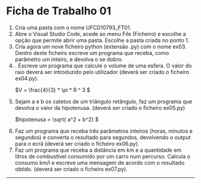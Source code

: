 <h1>Ficha de Trabalho 01</h1>

<ol>
<li> Cria uma pasta com o nome UFCD10793_FT01.</li>

<li> Abre o Visual Studio Code, acede ao menu File (Ficheiro) e escolhe a opção que permite abrir uma pasta. Escolhe a pasta criada no ponto 1.
</li>

<li> Cria agora um nove ficheiro python (extensão .py) com o nome ex03.
Dentro deste ficheiro escreve um programa que receba, como parâmetro um inteiro, e
devolva o se dobro.
</li>

<li>. Escreve um programa que calcule o volume de uma esfera. O valor do raio deverá ser introduzido pelo utilizador (deverá ser criado o ficheiro ex04.py). 


$V = \frac{4}{3} * \pi * R ^ 3 $
</li>

<li> Sejam a e b os catetos de um triângulo retângulo, faz um programa que devolva o valor da hipotenusa. (deverá ser criado o ficheiro ex05.py)

$hipotenusa = \sqrt{ a^2 + b^2} $ 

</li>

<li> Faz um programa que receba três parâmetros inteiros (horas, minutos e segundos) e converta o resultado para segundos, devolvendo o output para o ecrã (deverá ser criado o ficheiro ex06.py).
</li>

<li> Faz um programa que receba a distância em km e a quantidade em litros de
combustível consumido por um carro num percurso. Calcula o consumo km/l e escreve
uma mensagem de acordo com o resultado obtido. (deverá ser criado o ficheiro
ex07.py).
</li>

</ol>
<hr>